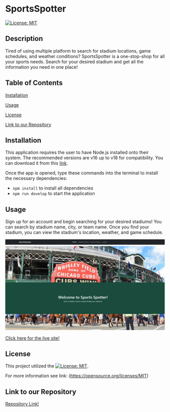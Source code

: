 # SportsSpotter

[![License: MIT](https://img.shields.io/badge/License-MIT-yellow.svg)](https://opensource.org/licenses/MIT)

## Description
Tired of using multiple platform to search for stadium locations, game schedules, and weather conditions? SportsSpotter is a one-stop-shop for all your sports needs. Search for your desired stadium and get all the information you need in one place!

## Table of Contents

[Installation](#installation)

[Usage](#usage)

[License](#license)

[Link to our Repository](#link-to-our-repository)

## Installation
This application requires the user to have Node.js installed onto their system. The recommended versions are v16 up to v18 for compatibility. You can download it from this [link](https://nodejs.org/en/blog/release/v16.16.0).

Once the app is opened, type these commands into the terminal to install the necessary dependencies:

- `npm install` to install all dependencies
- `npm run develop` to start the application


## Usage
Sign up for an account and begin searching for your desired stadiums! You can search by stadium name, city, or team name. Once you find your stadium, you can view the stadium's location, weather, and game schedule.

![](./client/src/assets/Screenshot%202023-09-05%20130036.png)

[Click here for the live site!](https://sports-spotter-ebb34b0a9d19.herokuapp.com/)

## License  

  This project utilized the [![License: MIT](https://img.shields.io/badge/License-MIT-yellow.svg)](https://opensource.org/licenses/MIT). 

  For more information see link: (https://opensource.org/licenses/MIT)

  ## Link to our Repository

[Repository Link!](https://github.com/YC937/SportsBlog) 
